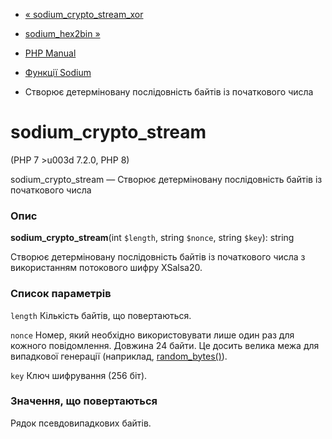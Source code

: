 - [« sodium_crypto_stream_xor](function.sodium-crypto-stream-xor.md)
- [sodium_hex2bin »](function.sodium-hex2bin.md)

- [PHP Manual](index.md)
- [Функції Sodium](ref.sodium.md)
- Створює детерміновану послідовність байтів із початкового
числа

# sodium_crypto_stream

(PHP 7 \>u003d 7.2.0, PHP 8)

sodium_crypto_stream — Створює детерміновану послідовність
байтів із початкового числа

### Опис

**sodium_crypto_stream**(int `$length`, string `$nonce`, string `$key`):
string

Створює детерміновану послідовність байтів із початкового числа
з використанням потокового шифру XSalsa20.

### Список параметрів

`length`
Кількість байтів, що повертаються.

`nonce`
Номер, який необхідно використовувати лише один раз для кожного
повідомлення. Довжина 24 байти. Це досить велика межа для випадкової
генерації (наприклад, [random_bytes()](function.random-bytes.md)).

`key`
Ключ шифрування (256 біт).

### Значення, що повертаються

Рядок псевдовипадкових байтів.

